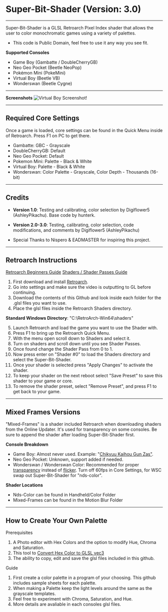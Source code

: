 # Super-Bit-Shader (Version: 3.0)
-----------------------------------------------------------------------------------------------------------------------
Super-Bit-Shader is a GLSL Retroarch Pixel Index shader that allows the user to color monochromatic games using a variety of palettes. 
* This code is Public Domain, feel free to use it any way you see fit.

**Supported Consoles**
* Game Boy (Gambatte / DoubleCherryGB)
* Neo Geo Pocket (Beetle NeoPop)
* Pokémon Mini (PokeMini)
* Virtual Boy (Beetle VB)
* Wonderswan (Beetle Cygne)
-----------------------------------------------------------------------------------------------------------------------
**Screenshots**
![Virtual Boy Screenshot!](https://repository-images.githubusercontent.com/759192405/6e1eaa6e-f2f6-417a-b952-391bf7cb2621)

-----------------------------------------------------------------------------------------------------------------------
**Required Core Settings**
-----------------------------------------------------------------------------------------------------------------------
Once a game is loaded, core settings can be found in the Quick Menu inside of Retroarch. Press F1 on PC to get there.
* Gambatte: GBC - Grayscale
* DoubleCherryGB: Default
* Neo Geo Pocket: Default
* Pokemon Mini: Palette - Black & White
* Virtual Boy: Palette - Black & White
* Wonderswan: Color Palette - Grayscale, Color Depth - Thousands (16-bit)

-----------------------------------------------------------------------------------------------------------------------
**Credits**
-----------------------------------------------------------------------------------------------------------------------
* **Version 1.0**: Testing and calibrating, color selection by Digiflower5 (AshleyPikachu). Base code by hunterk.
* **Version 2.0-3.0**: Testing, calibrating, color selection, code modifications, and comments by Digiflower5 (AshleyPikachu)
  
* Special Thanks to Nispero & EADMASTER for inspiring this project.

-----------------------------------------------------------------------------------------------------------------------
**Retroarch Instructions**
-----------------------------------------------------------------------------------------------------------------------
[Retroarch Beginners Guide](https://www.youtube.com/watch?v=YyZ6IrmsNgY)
[Shaders / Shader Passes Guide](https://www.youtube.com/watch?v=YyZ6IrmsNgY) 

1. First download and install [Retroarch](https://www.retroarch.com/).
2. Go into settings and make sure the video is outputting to GL before continuing.
3. Download the contents of this Github and look inside each folder for the .glsl files you want to use.
4. Place the glsl files inside the Retroarch Shaders directory.

**Standard Windows Directory**: "C:\RetroArch-Win64\shaders"

5. Launch Retroarch and load the game you want to use the Shader with.
6. Press F1 to bring up the Retroarch Quick Menu.
7. With the menu open scroll down to Shaders and select it.
8. Turn on shaders and scroll down until you see Shader Passes. 
9. Once found change the Shader Pass from 0 to 1.
10. Now press enter on "Shader #0" to load the Shaders directory and select the Super-Bit-Shader.
11. Once your shader is selected press "Apply Changes" to activate the shader.
12. To keep your shader on the next reboot select "Save Preset" to save this shader to your game or core.
13. To remove the shader preset, select "Remove Preset", and press F1 to get back to your game.

-----------------------------------------------------------------------------------------------------------------------
**Mixed Frames Versions**
-----------------------------------------------------------------------------------------------------------------------
"Mixed-Frames" is a shader included Retroarch when downloading shaders from the Online Updater. It's used for transparency on some consoles.
Be sure to append the shader after loading Super-Bit-Shader first.

**Console Breakdown**
* Game Boy: Almost never used. Example: "[Chikyuu Kaihou Gun Zas"](https://www.youtube.com/watch?v=2GtKMmhcN1I).
* Neo Geo Pocket: Unknown, support added if needed.
* Wonderswan / Wonderswan Color: Recommended for proper [transparency](https://youtu.be/VYXeU9rx_3M?feature=shared&t=3) instead of [flicker](https://youtu.be/l8vZFgilmD4?feature=shared&t=55). Turn off 60fps in Core Settings, for WSC swap out Super-Bit-Shader for "nds-color".

**Shader Locations**
   * Nds-Color can be found in Handheld/Color Folder
   * Mixed-Frames can be found in the Motion Blur Folder

-----------------------------------------------------------------------------------------------------------------------
**How to Create Your Own Palette**
-----------------------------------------------------------------------------------------------------------------------
Prerequisites
1. A Photo editor with Hex Colors and the option to modify Hue, Chroma and Saturation.
2. This tool to [Convert Hex Color to GLSL vec3](https://airtightinteractive.com/util/hex-to-glsl/)
3. The ability to copy, edit and save the glsl files included in this github.

Guide
1. First create a color palette in a program of your choosing. This github includes sample sheets for each palette.
2. When making a Palette keep the light levels around the same as the grayscale templates.
3. Feel free to experiment with Chroma, Saturation, and Hue.
4. More details are avaliable in each consoles glsl files.
